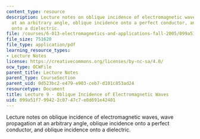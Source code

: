 ```yaml
---
content_type: resource
description: Lecture notes on oblique incidence of electromagnetic waves, wave propagation
  at an arbitrary angle, oblique incidence onto a perfect conductor, and oblique incidence
  onto a dielectric.
file: /courses/6-013-electromagnetics-and-applications-fall-2005/099a51f799422c0747c7e8d691e42401_lec9.pdf
file_size: 751620
file_type: application/pdf
learning_resource_types:
- Lecture Notes
license: https://creativecommons.org/licenses/by-nc-sa/4.0/
ocw_type: OCWFile
parent_title: Lecture Notes
parent_type: CourseSection
parent_uid: 0d523bc2-e479-e903-ceb7-d101c853ad24
resourcetype: Document
title: Lecture 9 - Oblique Incidence of Electromagnetic Waves
uid: 099a51f7-9942-2c07-47c7-e8d691e42401
---
```

Lecture notes on oblique incidence of electromagnetic waves, wave propagation at an arbitrary angle, oblique incidence onto a perfect conductor, and oblique incidence onto a dielectric.